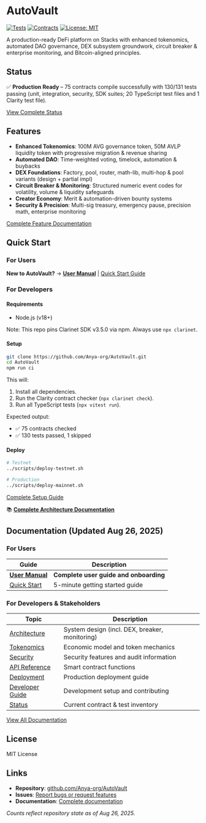 # AutoVault

[![Tests](https://img.shields.io/badge/Tests-130%2F131%20Passing-green)](https://github.com/Anya-org/AutoVault)
[![Contracts](https://img.shields.io/badge/Contracts-75%20Compiled-blue)](https://github.com/Anya-org/AutoVault)
[![License: MIT](https://img.shields.io/badge/License-MIT-yellow.svg)](https://opensource.org/licenses/MIT)

A production-ready DeFi platform on Stacks with enhanced tokenomics, automated DAO governance, DEX subsystem groundwork, circuit breaker & enterprise monitoring, and Bitcoin-aligned principles.

## Status

✅ **Production Ready** – 75 contracts compile successfully with 130/131 tests passing (unit, integration, security, SDK suites; 20 TypeScript test files and 1 Clarity test file).

[View Complete Status](./documentation/STATUS.md)

## Features

- **Enhanced Tokenomics**: 100M AVG governance token, 50M AVLP liquidity token with progressive migration & revenue sharing
- **Automated DAO**: Time-weighted voting, timelock, automation & buybacks
- **DEX Foundations**: Factory, pool, router, math-lib, multi-hop & pool variants (design + partial impl)
- **Circuit Breaker & Monitoring**: Structured numeric event codes for volatility, volume & liquidity safeguards
- **Creator Economy**: Merit & automation-driven bounty systems
- **Security & Precision**: Multi-sig treasury, emergency pause, precision math, enterprise monitoring

[Complete Feature Documentation](./documentation/)

## Quick Start

### For Users
**New to AutoVault?** → [**User Manual**](./documentation/USER_MANUAL.md) | [Quick Start Guide](./documentation/QUICK_START.md)

### For Developers

#### Requirements

- Node.js (v18+)
  
Note: This repo pins Clarinet SDK v3.5.0 via npm. Always use `npx clarinet`.

#### Setup

```bash
git clone https://github.com/Anya-org/AutoVault.git
cd AutoVault
npm run ci
```

This will:
1.  Install all dependencies.
2.  Run the Clarity contract checker (`npx clarinet check`).
3.  Run all TypeScript tests (`npx vitest run`).

Expected output:
- ✅ 75 contracts checked
- ✅ 130 tests passed, 1 skipped

#### Deploy

```bash
# Testnet
../scripts/deploy-testnet.sh

# Production  
../scripts/deploy-mainnet.sh
```

[Complete Setup Guide](./documentation/DEVELOPER_GUIDE.md)

📚 **[Complete Architecture Documentation](./documentation/)**

## Documentation (Updated Aug 26, 2025)

### For Users
| Guide | Description |
|-------|-------------|
| [**User Manual**](./documentation/USER_MANUAL.md) | **Complete user guide and onboarding** |
| [Quick Start](./documentation/QUICK_START.md) | 5-minute getting started guide |

### For Developers & Stakeholders
| Topic | Description |
|-------|-------------|
| [Architecture](./documentation/ARCHITECTURE.md) | System design (incl. DEX, breaker, monitoring) |
| [Tokenomics](./documentation/TOKENOMICS.md) | Economic model and token mechanics |
| [Security](./documentation/SECURITY.md) | Security features and audit information |
| [API Reference](./documentation/API_REFERENCE.md) | Smart contract functions |
| [Deployment](./documentation/DEPLOYMENT.md) | Production deployment guide |
| [Developer Guide](./documentation/DEVELOPER_GUIDE.md) | Development setup and contributing |
| [Status](./documentation/STATUS.md) | Current contract & test inventory |

[View All Documentation](./documentation/)

## License

MIT License

## Links

- **Repository**: [github.com/Anya-org/AutoVault](https://github.com/Anya-org/AutoVault)
- **Issues**: [Report bugs or request features](https://github.com/Anya-org/AutoVault/issues)
- **Documentation**: [Complete documentation](./documentation/)

*Counts reflect repository state as of Aug 26, 2025.*
